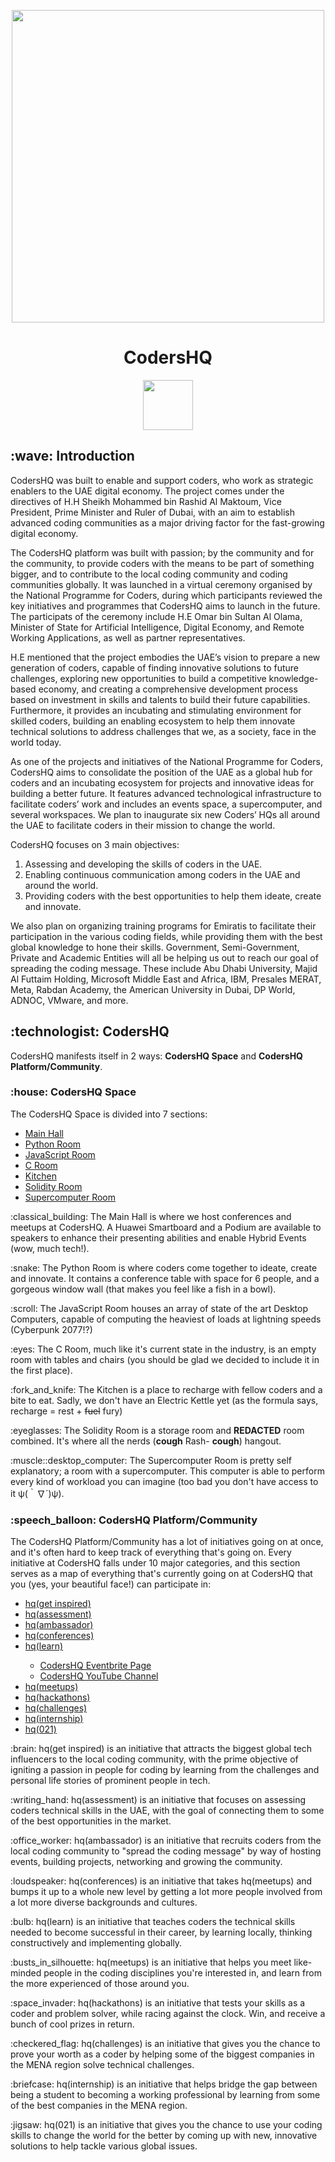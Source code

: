 <p align="center">
 <picture>
  <source media="(prefers-color-scheme: dark)" srcset="https://user-images.githubusercontent.com/92259277/191530645-60d8b36b-5f1c-4c03-98e1-d48103db4e49.png">
  <img width="500" src="https://user-images.githubusercontent.com/92259277/190894050-ba6b293d-c3b0-4679-86aa-61622a4dafde.png"/>
 </picture>
 <h1 align="center">CodersHQ</h1>
</p>

<p align="center">
 <a href="https://discord.gg/CPQHAZrg8b0" target="_blank"><img width="80" src="https://img.shields.io/badge/Discord-%237289DA.svg?style=for-the-badge&logo=discord&logoColor=white"></a>
</p>

<h2>:wave: Introduction</h2>
<p>CodersHQ was built to enable and support coders, who work as strategic enablers to the UAE digital economy. The project comes under the directives of H.H Sheikh Mohammed bin Rashid Al Maktoum, Vice President, Prime Minister and Ruler of Dubai, with an aim to establish advanced coding communities as a major driving factor for the fast-growing digital economy. 

The CodersHQ platform was built with passion; by the community and for the community, to provide coders with the means to be part of something bigger, and to contribute to the local coding community and coding communities globally. It was launched in a virtual ceremony organised by the National Programme for Coders, during which participants reviewed the key initiatives and programmes that CodersHQ aims to launch in the future. The participats of the ceremony include H.E Omar bin Sultan Al Olama, Minister of State for Artificial Intelligence, Digital Economy, and Remote Working Applications, as well as partner representatives.

H.E mentioned that the project embodies the UAE’s vision to prepare a new generation of coders, capable of finding innovative solutions to future challenges, exploring new opportunities to build a competitive knowledge-based economy, and creating a comprehensive development process based on investment in skills and talents to build their future capabilities. Furthermore, it provides an incubating and stimulating environment for skilled coders, building an enabling ecosystem to help them innovate technical solutions to address challenges that we, as a society, face in the world today.

As one of the projects and initiatives of the National Programme for Coders, CodersHQ aims to consolidate the position of the UAE as a global hub for coders and an incubating ecosystem for projects and innovative ideas for building a better future. It features advanced technological infrastructure to facilitate coders’ work and includes an events space, a supercomputer, and several workspaces. We plan to inaugurate six new Coders’ HQs all around the UAE to facilitate coders in their mission to change the world.

CodersHQ focuses on 3 main objectives:
<ol>
 <li>Assessing and developing the skills of coders in the UAE.</li>
 <li>Enabling continuous communication among coders in the UAE and around the world.</li>
 <li>Providing coders with the best opportunities to help them ideate, create and innovate.</li>
</ol>


We also plan on organizing training programs for Emiratis to facilitate their participation in the various coding fields, while providing them with the best global knowledge to hone their skills. Government, Semi-Government, Private and Academic Entities will all be helping us out to reach our goal of spreading the coding message. These include Abu Dhabi University, Majid Al Futtaim Holding, Microsoft Middle East and Africa, IBM, Presales MERAT, Meta, Rabdan Academy, the American University in Dubai, DP World, ADNOC, VMware, and more.</p>

<h2>:technologist: CodersHQ</h2>
<p>CodersHQ manifests itself in 2 ways: <b>CodersHQ Space</b> and <b>CodersHQ Platform/Community</b>.</p>

<h3>:house: CodersHQ Space</h3>
<p>The CodersHQ Space is divided into 7 sections:</p>
<ul>
  <li><ins>Main Hall</ins></li>
  <li><ins>Python Room</ins></li>
  <li><ins>JavaScript Room</ins></li>
  <li><ins>C Room</ins></li>
  <li><ins>Kitchen</ins></li>
  <li><ins>Solidity Room</ins></li>
  <li><ins>Supercomputer Room</ins></li>
</ul>

<p>:classical_building: The Main Hall is where we host conferences and meetups at CodersHQ. A Huawei Smartboard and a Podium are available to speakers to enhance their presenting abilities and enable Hybrid Events (wow, much tech!).</p>

<p>:snake: The Python Room is where coders come together to ideate, create and innovate. It contains a conference table with space for 6 people, and a gorgeous window wall (that makes you feel like a fish in a bowl).</p>

<p>:scroll: The JavaScript Room houses an array of state of the art Desktop Computers, capable of computing the heaviest of loads at lightning speeds (Cyberpunk 2077!?)</p>

<p>:eyes: The C Room, much like it's current state in the industry, is an empty room with tables and chairs (you should be glad we decided to include it in the first place).</p>

<p>:fork_and_knife: The Kitchen is a place to recharge with fellow coders and a bite to eat. Sadly, we don't have an Electric Kettle yet (as the formula says, recharge = rest + <del>fuel</del> fury)</p>

<p>:eyeglasses: The Solidity Room is a storage room and <b>REDACTED</b> room combined. It's where all the nerds (<b>cough</b> Rash- <b>cough</b>) hangout.</p>

<p>:muscle::desktop_computer: The Supercomputer Room is pretty self explanatory; a room with a supercomputer. This computer is able to perform every kind of workload you can imagine (too bad you don't have access to it ψ(｀∇´)ψ).</p>

<h3>:speech_balloon: CodersHQ Platform/Community</h3>
<p>The CodersHQ Platform/Community has a lot of initiatives going on at once, and it's often hard to keep track of everything that's going on. Every initiative at CodersHQ falls under 10 major categories, and this section serves as a map of everything that's currently going on at CodersHQ that you (yes, your beautiful face!) can participate in:</p>
<ul>
  <li><ins>hq(get inspired)</ins></li>
  <li><ins>hq(assessment)</ins></li>
  <li><ins>hq(ambassador)</ins></li>
  <li><ins>hq(conferences)</ins></li>
  <li><ins>hq(learn)</ins></li>
  <ul>
    <li><a href="https://www.eventbrite.com/o/codershq-38860773473/" target="_blank">CodersHQ Eventbrite Page</a></li>
    <li><a href="https://forms.gle/NKfkf6jvBEAjLDVV6" target="_blank">CodersHQ YouTube Channel</a></li>
  </ul>
  <li><ins>hq(meetups)</ins></li>
  <li><ins>hq(hackathons)</ins></li>
  <li><ins>hq(challenges)</ins></li>
  <li><ins>hq(internship)</ins></li>
  <li><ins>hq(021)</ins></li>
</ul>

<p>:brain: hq(get inspired) is an initiative that attracts the biggest global tech influencers to the local coding community, with the prime objective of igniting a passion in people for coding by learning from the challenges and personal life stories of prominent people in tech.</p>

<p>:writing_hand: hq(assessment) is an initiative that focuses on assessing coders technical skills in the UAE, with the goal of connecting them to some of the best opportunities in the market.</p>

<p>:office_worker: hq(ambassador) is an initiative that recruits coders from the local coding community to "spread the coding message" by way of hosting events, building projects, networking and growing the community.</p>

<p>:loudspeaker: hq(conferences) is an initiative that takes hq(meetups) and bumps it up to a whole new level by getting a lot more people involved from a lot more diverse backgrounds and cultures.</p>

<p>:bulb: hq(learn) is an initiative that teaches coders the technical skills needed to become successful in their career, by learning locally, thinking constructively and implementing globally.</p>

<p>:busts_in_silhouette: hq(meetups) is an initiative that helps you meet like-minded people in the coding disciplines you're interested in, and learn from the more experienced of those around you.</p>

<p>:space_invader: hq(hackathons) is an initiative that tests your skills as a coder and problem solver, while racing against the clock. Win, and receive a bunch of cool prizes in return.</p>

<p>:checkered_flag: hq(challenges) is an initiative that gives you the chance to prove your worth as a coder by helping some of the biggest companies in the MENA region solve technical challenges.</p>

<p>:briefcase: hq(internship) is an initiative that helps bridge the gap between being a student to becoming a working professional by learning from some of the best companies in the MENA region.</p>

<p>:jigsaw: hq(021) is an initiative that gives you the chance to use your coding skills to change the world for the better by coming up with new, innovative solutions to help tackle various global issues.</p>
